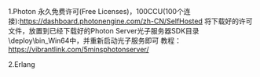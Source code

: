 1.Photon
永久免费许可(Free Licenses)，100CCU(100个连接):https://dashboard.photonengine.com/zh-CN/SelfHosted
将下载好的许可文件，放置到已经下载好的Photon Server光子服务器SDK目录\deploy\bin_Win64中，并重新启动光子服务即可
教程：https://vibrantlink.com/5minsphotonserver/


2.Erlang